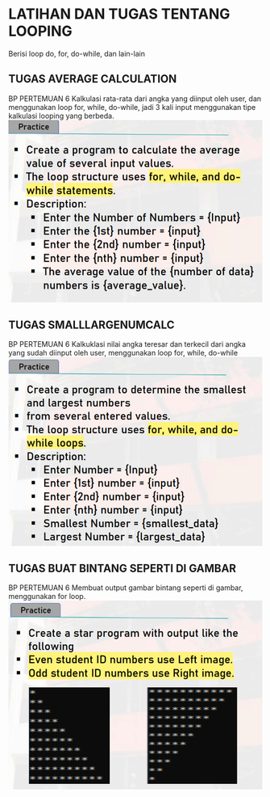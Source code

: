 # LATIHAN DAN TUGAS TENTANG LOOPING
Berisi loop do, for, do-while, dan lain-lain

## TUGAS AVERAGE CALCULATION
BP PERTEMUAN 6
Kalkulasi rata-rata dari angka yang diinput oleh user, dan menggunakan loop for, while, do-while, jadi 3 kali input menggunakan tipe kalkulasi looping yang berbeda.
![tugas kalkulasi rata-rata](Images/tugasAverageCalc.png)

## TUGAS SMALLLARGENUMCALC
BP PERTEMUAN 6
Kalkuklasi nilai angka teresar dan terkecil dari angka yang sudah diinput oleh user, menggunakan loop for, while, do-while
![minmax calculation](Images/tugasSmallLargeNum.png)

## TUGAS BUAT BINTANG SEPERTI DI GAMBAR
BP PERTEMUAN 6
Membuat output gambar bintang seperti di gambar, menggunakan for loop.
![star output](Images/starSymbol.png)
